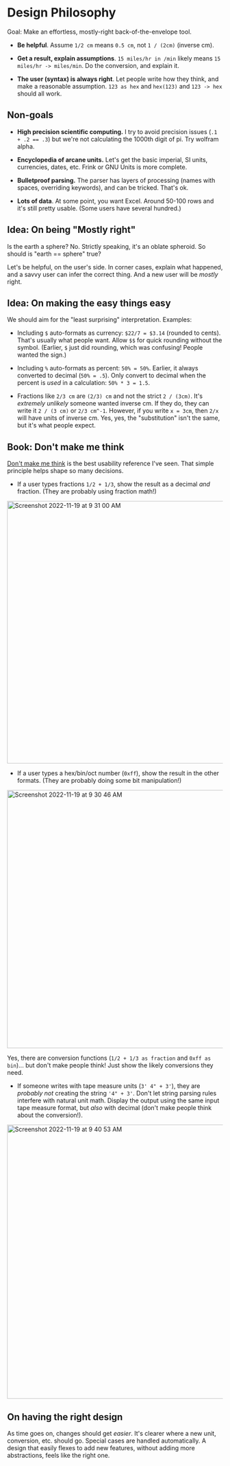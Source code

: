 # Design Philosophy

Goal: Make an effortless, mostly-right back-of-the-envelope tool.

* **Be helpful**. Assume `1/2 cm` means `0.5 cm`, not `1 / (2cm)` (inverse cm).

* **Get a result, explain assumptions**. `15 miles/hr in /min` likely means `15 miles/hr -> miles/min`. Do the conversion, and explain it.

* **The user (syntax) is always right**. Let people write how they think, and make a reasonable assumption. `123 as hex` and `hex(123)` and `123 -> hex` should all work.

## Non-goals

* **High precision scientific computing.** I try to avoid precision issues (`.1 + .2 == .3`) but we're not calculating the 1000th digit of pi. Try wolfram alpha.

* **Encyclopedia of arcane units.** Let's get the basic imperial, SI units, currencies, dates, etc. Frink or GNU Units is more complete.

* **Bulletproof parsing.** The parser has layers of processing (names with spaces, overriding keywords), and can be tricked. That's ok.

* **Lots of data**. At some point, you want Excel. Around 50-100 rows and it's still pretty usable. (Some users have several hundred.)

## Idea: On being "Mostly right"

Is the earth a sphere? No. Strictly speaking, it's an oblate spheroid. So should is "earth == sphere" true?

Let's be helpful, on the user's side. In corner cases, explain what happened, and a savvy user can infer the correct thing. And a new user will be _mostly_ right.

## Idea: On making the easy things easy

We should aim for the "least surprising" interpretation. Examples:

* Including `$` auto-formats as currency: `$22/7 = $3.14` (rounded to cents). That's usually what people want. Allow `$$` for quick rounding without the symbol. (Earlier, `$` just did rounding, which was confusing! People wanted the sign.)

* Including `%` auto-formats as percent: `50% = 50%`. Earlier, it always converted to decimal (`50% = .5`). Only convert to decimal when the percent is _used_ in a calculation: `50% * 3 = 1.5`.

* Fractions like `2/3 cm` are `(2/3) cm` and not the strict `2 / (3cm)`. It's _extremely unlikely_ someone wanted inverse cm. If they do, they can write it `2 / (3 cm)` or `2/3 cm^-1`. However, if you write `x = 3cm`, then `2/x` will have units of inverse cm. Yes, yes, the "substitution" isn't the same, but it's what people expect.

## Book: Don't make me think

[Don't make me think](https://sensible.com/dont-make-me-think/) is the best usability reference I've seen. That simple principle helps shape so many decisions.

* If a user types fractions `1/2 + 1/3`, show the result as a decimal _and_ fraction. (They are probably using fraction math!)

<img width="611" alt="Screenshot 2022-11-19 at 9 31 00 AM" src="https://user-images.githubusercontent.com/115572/202863935-3bbb916f-6b12-4eaa-a1ce-6f45573deec8.png">

* If a user types a hex/bin/oct number (`0xff`), show the result in the other formats. (They are probably doing some bit manipulation!)

<img width="601" alt="Screenshot 2022-11-19 at 9 30 46 AM" src="https://user-images.githubusercontent.com/115572/202863922-e2e64bb1-bfa9-4403-9621-47fd5ead0794.png">

Yes, there are conversion functions (`1/2 + 1/3 as fraction` and `0xff as bin`)... but don't make people think! Just show the likely conversions they need.

* If someone writes with tape measure units (`3' 4" + 3'`), they are _probably not_ creating the string `'4" + 3'`. Don't let string parsing rules interfere with natural unit math. Display the output using the same input tape measure format, but _also_ with decimal (don't make people think about the conversion!).

<img width="638" alt="Screenshot 2022-11-19 at 9 40 53 AM" src="https://user-images.githubusercontent.com/115572/202864278-73c55d7b-6871-4c07-b01e-d14b8c865fd4.png">

## On having the right design

As time goes on, changes should get _easier_. It's clearer where a new unit, conversion, etc. should go. Special cases are handled automatically. A design that easily flexes to add new features, without adding more abstractions, feels like the right one.